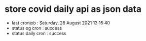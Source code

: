 # store covid daily api as json data

- last cronjob : Saturday, 28 August 2021 13:16:40
- status og cron : success
- status daily cron : success
      
      